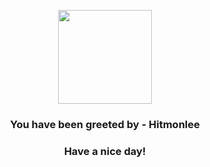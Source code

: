 <p align="center">
            <img src="https://raw.githubusercontent.com/PokeAPI/sprites/master/sprites/pokemon/106.png" width="150" height="150">
          </p>
          <h3 align="center">You have been greeted by - <b>Hitmonlee</b></h3>
          <h3 align="center">Have a nice day!</h3>
        